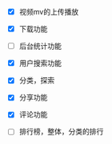 - [x] 视频mv的上传播放

- [x] 下载功能

- [ ] 后台统计功能

- [x] 用户搜索功能

- [x] 分类，探索

- [x] 分享功能

- [x] 评论功能

- [ ] 排行榜，整体，分类的排行